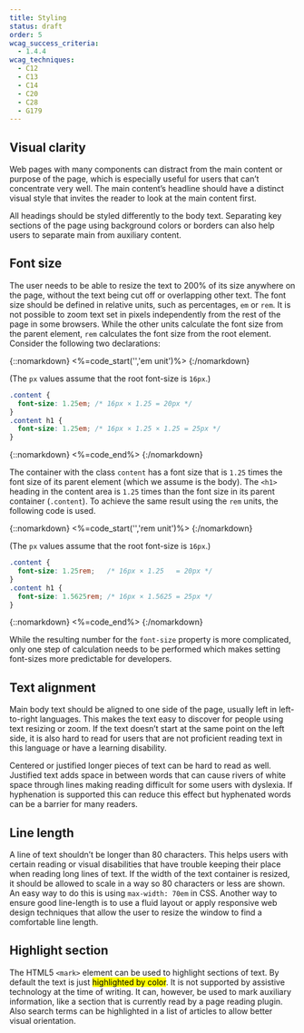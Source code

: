 ```yaml
---
title: Styling
status: draft
order: 5
wcag_success_criteria:
  - 1.4.4
wcag_techniques:
  - C12
  - C13
  - C14
  - C20
  - C28
  - G179
---
```


## Visual clarity

Web pages with many components can distract from the main content or purpose of the page, which is especially useful for users that can’t concentrate very well. The main content’s headline should have a distinct visual style that invites the reader to look at the main content first.

All headings should be styled differently to the body text. Separating key sections of the page using background colors or borders can also help users to separate main from auxiliary content.

## Font size

The user needs to be able to resize the text to 200% of its size anywhere on the page, without the text being cut off or overlapping other text. The font size should be defined in relative units, such as percentages, `em` or `rem`. It is not possible to zoom text set in pixels independently from the rest of the page in some browsers. While the other units calculate the font size from the parent element, `rem` calculates the font size from the root element. Consider the following two declarations:

{::nomarkdown}
<%=code_start('','em unit')%>
{:/nomarkdown}

(The `px` values assume that the root font-size is `16px`.)

~~~css
.content {
  font-size: 1.25em; /* 16px × 1.25 = 20px */
}
.content h1 {
  font-size: 1.25em; /* 16px × 1.25 × 1.25 = 25px */
}
~~~

{::nomarkdown}
<%=code_end%>
{:/nomarkdown}

The container with the class `content` has a font size that is `1.25` times the font size of its parent element (which we assume is the body). The `<h1>` heading in the content area is `1.25` times than the font size in its parent container (`.content`). To achieve the same result using the `rem` units, the following code is used.

{::nomarkdown}
<%=code_start('','rem unit')%>
{:/nomarkdown}

(The `px` values assume that the root font-size is `16px`.)

~~~css
.content {
  font-size: 1.25rem;   /* 16px × 1.25   = 20px */
}
.content h1 {
  font-size: 1.5625rem; /* 16px × 1.5625 = 25px */
}
~~~

{::nomarkdown}
<%=code_end%>
{:/nomarkdown}

While the resulting number for the `font-size` property is more complicated, only one step of calculation needs to be performed which makes setting font-sizes more predictable for developers.


## Text alignment

Main body text should be aligned to one side of the page, usually left in left-to-right languages. This makes the text easy to discover for people using text resizing or zoom. If the text doesn’t start at the same point on the left side, it is also hard to read for users that are not proficient reading text in this language or have a learning disability.

Centered or justified longer pieces of text can be hard to read as well. Justified text adds space in between words that can cause rivers of white space through lines making reading difficult for some users with dyslexia. If hyphenation is supported this can reduce this effect but hyphenated words can be a barrier for many readers.

## Line length

A line of text shouldn’t be longer than 80 characters. This helps users with certain reading or visual disabilities that have trouble keeping their place when reading long lines of text. If the width of the text container is resized, it should be allowed to scale in a way so 80 characters or less are shown. An easy way to do this is using `max-width: 70em` in CSS. Another way to ensure good line-length is to use a fluid layout or apply responsive web design techniques that allow the user to resize the window to find a comfortable line length.

## Highlight section

The HTML5 `<mark>` element can be used to highlight sections of text. By default the text is just <mark>highlighted by color</mark>. It is not supported by assistive technology at the time of writing. It can, however, be used to mark auxiliary information, like a section that is currently read by a page reading plugin. Also search terms can be highlighted in a list of articles to allow better visual orientation.
